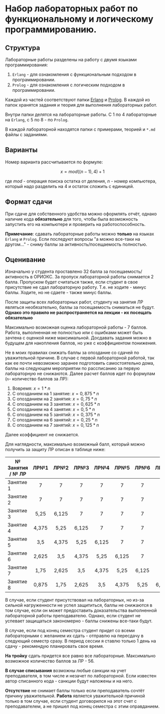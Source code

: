 # Набор лабораторных работ по функциональному и логическому программированию.

## Структура

Лабораторные работы разделены на работу с двумя языками программирования:

1. `Erlang` - для ознакомления с функциональным подходом в программировании.
2. `Prolog` - для ознакомления с логическим подходом в программировании.

Каждой из частей соответствуют папки [Erlang](https://github.com/mivafoxy/FaN/tree/main/Erlang) и [Prolog](https://github.com/mivafoxy/FaN/tree/main/Prolog). В каждой из папок хранятся задания и теория для выполнения лабораторных работ.

Внутри папки делятся на лабораторные работы. С 1 по 4 лабораторные на `Erlang`, с 5 по 8 - по `Prolog`.

В каждой лабораторной находятся папки с примерами, теорией и `*.md` файлы с заданиями.

## Варианты

Номер варианта рассчитывается по формуле:

$$ x = mod((n - 1),4) + 1 $$

где $mod$ - операция поиска остатка от деления, $n$ - номер компьютера, который надо разделить на 4 и остаток сложить с единицей.

## Формат сдачи

При сдаче для собственного удобства можно оформлять отчёт, однако наличие кода **обязательно** для того, чтобы была возможность запустить его на компьютере и проверить на работоспособность.

**Примечание**: сдавать лабораторные работы можно **только** на языках `Erlang` и `Prolog`. Если последуют вопросы "а можно все-таки на другом..." - сниму баллы за активность/посещаемость полностью.

## Оценивание

Изначально у студента проставлено 32 балла за посещаемость/активность в ОРИОКС. За пропуск лабораторной работы снимается 2 балла. Пропуском будет считаться также, если студент в свое присутствие не сдал лабораторную работу. Т.е. не ходите - минус баллы. Ходите, но не сдаете - также минус баллы.

После защиты всех лабораторных работ, студенту на занятия ЛР являться необязательно, баллы за посещаемость сниматься не будут. **Однако это правило не распространяется на лекции - их посещать обязательно**

Максимально возможная оценка лабораторной работы - 7 баллов. Работа, выполненная не полностью или с ошибками может быть зачтена с оценкой ниже максимальной. Досдавать задания можно в будущем для накопления баллов, но уже с коэффициентом понижения.

Не в моих правилах снижать баллы за опоздание со сдачей по уважительной причине. В случае с первой лабораторной работой, так как ее почти невозможно заранее подготовить самостоятельно дома, баллы на следующем мероприятии по рассписанию за первую лабораторную не снижаются. Далее расчет баллов идет по формулам (`n`- количество баллов за ЛР):

1. Вовремя: $x = 1 * n$
2. С опозданием на 1 занятие: $x = 0,875 * n$
3. С опозданием на 2 занятия: $x = 0,75 * n$
4. С опозданием на 3 занятия: $x = 0,625 * n$
5. С опозданием на 4 занятия: $x = 0,5 * n$
6. С опозданием на 5 занятий: $x = 0,375 * n$
7. С опозданием на 6 занятий: $x = 0,25 * n$
8. С опозданием на 7 занятий: $x = 0,125 * n$

Далее коэффициент не снижается.

Для наглядности, максимально возможный балл, который можно получить за защиту ЛР описан в таблице ниже:

| № Занятия / № ЛР | ЛР№1 | ЛР№2 | ЛР№3 | ЛР№4 | ЛР№5 | ЛР№6 | ЛР№7 | ЛР№8 |
| ---------------- |:----:|:----:|:----:|:----:|:----:|:----:|:----:|:----:|
| Занятие 1        |  7   |  7   |  7   |  7   |  7   |  7   |  7   |  7   |
| Занятие 2        |  7   |  7   |  7   |  7   |  7   |  7   |  7   |  7   |
| Занятие 3        | 5,25 | 6,125|  7   |  7   |  7   |  7   |  7   |  7   |
| Занятие 4        | 4,375|  5,25| 6,125|  7   |  7   |  7   |  7   |  7   |
| Занятие 5        | 3,5  | 4,375| 5,25 | 6,125|  7   |  7   |  7   |  7   |
| Занятие 6        | 2,625|  3,5 | 4,375| 5,25 | 6,125|  7   |  7   |  7   |
| Занятие 7        | 1,75 | 2,625| 3,5  | 4,375| 5,25 | 6,125|  7   |  7   |
| Занятие 8        | 0,875| 1,75 | 2,625| 3,5  | 4,375| 5,25 | 6,125|  7   |

В случае, если студент присутствовал на лабораторных, но из-за сильной нагруженности не успел защититься, баллы не снижаются в том случае, если он может предоставить доказательства выполненной лабораторной работы преподавателю. Однако, если студент не успевает защищаться закономерно - баллы снижены все-таки будут.

В случае, если под конец семестра студент придет со всеми лабораторными с желанием их сдать - отправлю на пересдачу в следующий семестр сразу. В период сессии я ставлю только 1 день на сдачу - рекомендую планировать свое время.

**На тройку** сдать придется все равно все лабораторные. Максимально возможное количество баллов за ЛР - 56.

**В случае списывания** возможны любые санкции на учет преподавателя, в том числе и незачет по лабораторной. Если известен автор списанного кода - санкции будут наложены и на него.

**Отсутствие** не снимает баллы только если преподаватель сочтёт причину уважительной. **Работа** является уважительной причиной только в том случае, если студент договорился на этот счет с преподавателем, а не пришел под конец семестра с этим оправданием.
